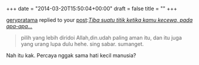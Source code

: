 +++
date = "2014-03-20T15:50:04+00:00"
draft = false
title = ""
+++
<div class="hide_overflow"><a class="username" href="http://gerypratama.tumblr.com/">gerypratama</a>&nbsp;replied to your&nbsp;<a class="notification_target" href="http://nadinepricilia.tumblr.com/post/80168822876/tiba-suatu-titik-ketika-kamu-kecewa-pada-apa-apa">post</a><span class="colon">:</span><em><a href="http://nadinepricilia.tumblr.com/post/80168822876/tiba-suatu-titik-ketika-kamu-kecewa-pada-apa-apa">Tiba suatu titik ketika kamu kecewa, pada apa-apa...</a></em></div>
<blockquote>pilih yang lebih diridoi Allah,din.udah paling aman itu, dan itu juga yang urang lupa dulu hehe. sing sabar. sumanget.</blockquote>
<p>Nah itu kak. Percaya nggak sama hati kecil manusia?</p>
<p></p>
<p></p>